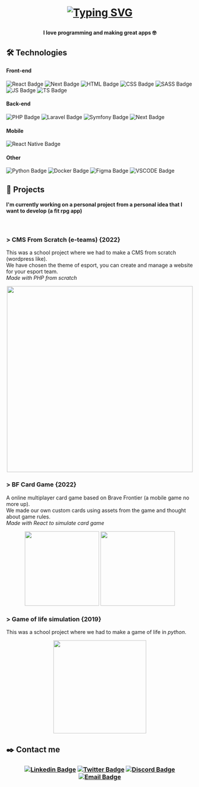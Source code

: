 <h1 align="center">

[![Typing SVG](https://readme-typing-svg.demolab.com?font=Fira+Code&weight=600&size=24&pause=1000&color=A075FF&center=true&width=435&lines=Hi%2C+I'm+Daniel+%7B21%7D+!+%F0%9F%91%8B;Web+Developer+%F0%9F%92%BB;%E2%9D%A4%EF%B8%8F+Front-end)](https://git.io/typing-svg)
</h1>

<h4 align="center">
  
I love programming and making great apps  🤓
</h4>

## 🛠️ Technologies

#### Front-end
![React Badge](https://img.shields.io/badge/React.JS-20232a?logo=react&logoColor=61dafb&style=for-the-badge)
![Next Badge](https://img.shields.io/badge/next.JS-FFF?logo=nextdotjs&logoColor=000&style=for-the-badge)
![HTML Badge](https://img.shields.io/badge/HTML-d84924?logo=html5&logoColor=fff&style=for-the-badge)
![CSS Badge](https://img.shields.io/badge/CSS-2449d8?logo=css3&logoColor=fff&style=for-the-badge)
![SASS Badge](https://img.shields.io/badge/SASS-cf649a?logo=sass&logoColor=fff&style=for-the-badge)
![JS Badge](https://img.shields.io/badge/Javascript-3b3948?logo=javascript&logoColor=efd81d&style=for-the-badge)
![TS Badge](https://img.shields.io/badge/typescript-3178c6?logo=typescript&logoColor=fff&style=for-the-badge)

#### Back-end
![PHP Badge](https://img.shields.io/badge/PHP-4d598b?logo=php&logoColor=FFF&style=for-the-badge)
![Laravel Badge](https://img.shields.io/badge/laravel-171923?logo=laravel&logoColor=ff2d20&style=for-the-badge)
![Symfony Badge](https://img.shields.io/badge/symfony-000?logo=symfony&logoColor=FFF&style=for-the-badge)
![Next Badge](https://img.shields.io/badge/next.js-FFF?logo=nextdotjs&logoColor=000&style=for-the-badge)


#### Mobile
![React Native Badge](https://img.shields.io/badge/React%20native-20232a?logo=react&logoColor=61dafb&style=for-the-badge)

#### Other
![Python Badge](https://img.shields.io/badge/python-3b78a7?logo=python&logoColor=f7d652&style=for-the-badge)
![Docker Badge](https://img.shields.io/badge/Docker-2496ED?logo=docker&logoColor=fff&style=for-the-badge)
![Figma Badge](https://img.shields.io/badge/figma-9d56f7?logo=figma&logoColor=fff&style=for-the-badge)
![VSCODE Badge](https://img.shields.io/badge/VSCODE-3fa4e9?logo=visualstudio&logoColor=fff&style=for-the-badge)

## 🔬 Projects

#### I'm currently working on a personal project from a personal idea that I want to develop (a fit rpg app)

<br>

### > CMS From Scratch (e-teams) {2022}
This was a school project where we had to make a CMS from scratch (wordpress like).<br>
We have chosen the theme of esport, you can create and manage a website for your esport team.<br>
*Made with PHP from scratch*

<p align="center">
	<img src="https://i.imgur.com/s9N4TOs.png" width="500">
</p>

### > BF Card Game {2022}
A online multiplayer card game based on Brave Frontier (a mobile game no more up).<br>
We made our own custom cards using assets from the game and thought about game rules.<br>
*Made with React to simulate card game*
<p align="center">
  <img src="https://ik.imagekit.io/dan1m/bf-card-game/VARGAS_P0rSz-YaR.png?updatedAt=1673631357521" width="200">
  <img src="https://ik.imagekit.io/dan1m/bf-card-game/LANCE_qBARVpkopG.png?updatedAt=1673631350826" width="200">  
</p>

### > Game of life simulation {2019}
This was a school project where we had to make a game of life in *python*.

<p align="center">
	<img src="https://i.imgur.com/09DEa1q.png" width="250">
</p>

## ✒️ Contact me
<h3 align="center">
  
  <a href="https://www.linkedin.com/in/daniel-manea-web/">![Linkedin Badge](https://img.shields.io/badge/LINKEDIN-0961b8?logo=linkedin&logoColor=fff&style=for-the-badge)</a>
  <a href="https://twitter.com/danyyM__">![Twitter Badge](https://img.shields.io/badge/twitter-1da1f3?logo=twitter&logoColor=fff&style=for-the-badge)</a>
  <a href="#danyM/8757">![Discord Badge](https://img.shields.io/badge/danyM/8757-5562ea?logo=discord&logoColor=fff&style=for-the-badge)</a>
  <a href="#maneadaniel555@gmail.com">![Email Badge](https://img.shields.io/badge/maneadaniel555@gmail.com-ea4335?logo=gmail&logoColor=fff&style=for-the-badge)</a>
</h3>
